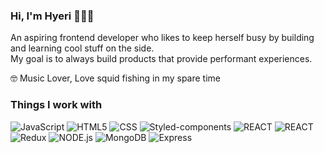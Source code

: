 ### Hi, I'm Hyeri 👋👩‍💻

An aspiring frontend developer who likes to keep herself busy by building and learning cool stuff on the side.   
My goal is to always build products that provide performant experiences.

🤓 Music Lover, Love squid fishing in my spare time

### Things I work with
![JavaScript](https://img.shields.io/badge/Javascript-F7DF1E?style=flat-square&logo=Javascript&logoColor=black)
![HTML5](https://img.shields.io/badge/HTML5-E34F26?style=flat-square&logo=HTML5&logoColor=white)
![CSS](https://img.shields.io/badge/CSS-1572B6?style=flat-square&logo=CSS3&logoColor=white)
![Styled-components](https://img.shields.io/badge/Styled--components-DB7093?style=flat-square&logo=Styled-components&logoColor=white)
![REACT](https://img.shields.io/badge/REACT-61DAFB?style=flat-square&logo=REACT&logoColor=black)
![REACT](https://img.shields.io/badge/REACT--NATIVE-61DAFB?style=flat-square&logo=REACT&logoColor=black)
![Redux](https://img.shields.io/badge/Redux-764ABC?style=flat-square&logo=Redux&logoColor=white)
![NODE.js](https://img.shields.io/badge/Node.js-339933?style=flat-square&logo=NODE.js&logoColor=white)
![MongoDB](https://img.shields.io/badge/MongoDB-339933?style=flat-square&logo=MongoDB&logoColor=white)
![Express](https://img.shields.io/badge/Express-000000?style=flat-square&logo=Express&logoColor=white)
